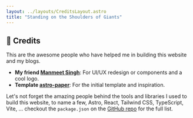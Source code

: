 ```yaml
---
layout: ../layouts/CreditsLayout.astro
title: "Standing on the Shoulders of Giants"
---
```


## 🙏 Credits

This are the awesome people who have helped me in building this website and my blogs.

- **My friend [Manmeet Singh](https://github.com/manmeet-ms)**: For UI/UX redesign or components and a cool logo.
- **Template [astro-paper](https://github.com/satnaing/astro-paper)**: For the initial template and inspiration.

Let's not forget the amazing people behind the tools and libraries I used to build this website, to name a few, Astro, React, Tailwind CSS, TypeScript, Vite, ... checkout the `package.json` on the [GitHub repo](https://github.com/r0hitm/devavatar) for the full list.
